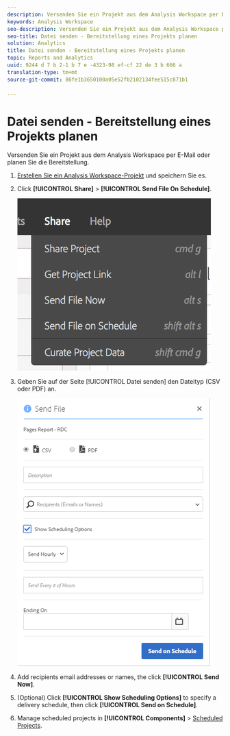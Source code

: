 ```yaml
---
description: Versenden Sie ein Projekt aus dem Analysis Workspace per E-Mail oder planen Sie die Bereitstellung.
keywords: Analysis Workspace
seo-description: Versenden Sie ein Projekt aus dem Analysis Workspace per E-Mail oder planen Sie die Bereitstellung.
seo-title: Datei senden - Bereitstellung eines Projekts planen
solution: Analytics
title: Datei senden - Bereitstellung eines Projekts planen
topic: Reports and Analytics
uuid: 9244 d 7 b 2-1 b 7 e -4323-98 ef-cf 22 de 3 b 666 a
translation-type: tm+mt
source-git-commit: 86fe1b3650100a05e52fb2102134fee515c871b1

---
```



# Datei senden - Bereitstellung eines Projekts planen

Versenden Sie ein Projekt aus dem Analysis Workspace per E-Mail oder planen Sie die Bereitstellung.

1. [Erstellen Sie ein Analysis Workspace-Projekt](https://marketing.adobe.com/resources/help/en_US/analytics/analysis-workspace/t_freeform_project.html) und speichern Sie es.
1. Click **[!UICONTROL Share]** &gt; **[!UICONTROL Send File On Schedule]**.

   ![Schritt Ergebnis](assets/send-file.png)

1. Geben Sie auf der Seite [!UICONTROL Datei senden] den Dateityp (CSV oder PDF) an. 

   ![Schritt Ergebnis](assets/send-file-pop-up.png)

1. Add recipients email addresses or names, the click **[!UICONTROL Send Now]**.
1. (Optional) Click **[!UICONTROL Show Scheduling Options]** to specify a delivery schedule, then click **[!UICONTROL Send on Schedule]**.
1. Manage scheduled projects in **[!UICONTROL Components]** &gt; [Scheduled Projects](../../../analyze/analysis-workspace/curate-share/schedule-projects.md#concept_A7B9856EF2504BD791FE5A9E8AA7C29C).